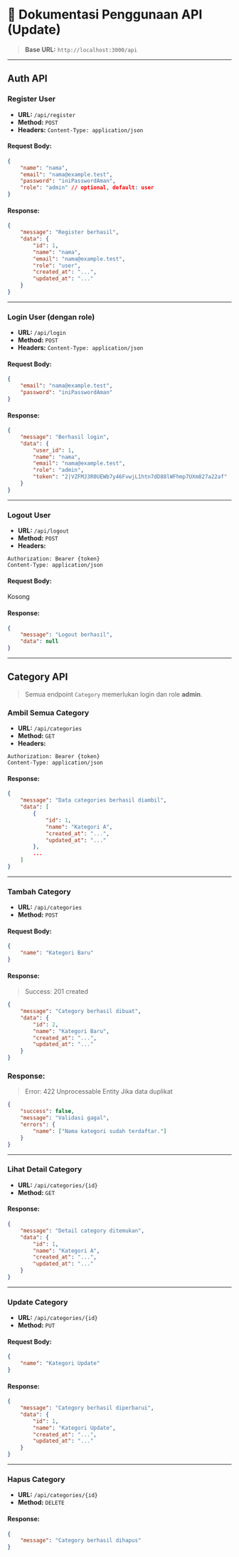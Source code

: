 # 📘 Dokumentasi Penggunaan API (Update)

> **Base URL:** `http://localhost:3000/api`

---

## Auth API

### Register User

-   **URL:** `/api/register`
-   **Method:** `POST`
-   **Headers:** `Content-Type: application/json`

#### Request Body:

```json
{
    "name": "nama",
    "email": "nama@example.test",
    "password": "iniPasswordAman",
    "role": "admin" // optional, default: user
}
```

#### Response:

```json
{
    "message": "Register berhasil",
    "data": {
        "id": 1,
        "name": "nama",
        "email": "nama@example.test",
        "role": "user",
        "created_at": "...",
        "updated_at": "..."
    }
}
```

---

### Login User (dengan role)

-   **URL:** `/api/login`
-   **Method:** `POST`
-   **Headers:** `Content-Type: application/json`

#### Request Body:

```json
{
    "email": "nama@example.test",
    "password": "iniPasswordAman"
}
```

#### Response:

```json
{
    "message": "Berhasil login",
    "data": {
        "user_id": 1,
        "name": "nama",
        "email": "nama@example.test",
        "role": "admin",
        "token": "2|VZFMJ3R0UEWb7y46FvwjL1htn7dD88lWFhmp7UXm827a22af"
    }
}
```

---

### Logout User

-   **URL:** `/api/logout`
-   **Method:** `POST`
-   **Headers:**

```
Authorization: Bearer {token}
Content-Type: application/json
```

#### Request Body:

Kosong

#### Response:

```json
{
    "message": "Logout berhasil",
    "data": null
}
```

---

## Category API

> Semua endpoint `Category` memerlukan login dan role **admin**.

### Ambil Semua Category

-   **URL:** `/api/categories`
-   **Method:** `GET`
-   **Headers:**

```
Authorization: Bearer {token}
Content-Type: application/json
```

#### Response:

```json
{
    "message": "Data categories berhasil diambil",
    "data": [
        {
            "id": 1,
            "name": "Kategori A",
            "created_at": "...",
            "updated_at": "..."
        },
        ...
    ]
}
```

---

### Tambah Category

-   **URL:** `/api/categories`
-   **Method:** `POST`

#### Request Body:

```json
{
    "name": "Kategori Baru"
}
```

#### Response:

> Success: 201 created

```json
{
    "message": "Category berhasil dibuat",
    "data": {
        "id": 2,
        "name": "Kategori Baru",
        "created_at": "...",
        "updated_at": "..."
    }
}
```

### Response:

> Error: 422 Unprocessable Entity
> Jika data duplikat

```json
{
    "success": false,
    "message": "Validasi gagal",
    "errors": {
        "name": ["Nama kategori sudah terdaftar."]
    }
}
```

---

### Lihat Detail Category

-   **URL:** `/api/categories/{id}`
-   **Method:** `GET`

#### Response:

```json
{
    "message": "Detail category ditemukan",
    "data": {
        "id": 1,
        "name": "Kategori A",
        "created_at": "...",
        "updated_at": "..."
    }
}
```

---

### Update Category

-   **URL:** `/api/categories/{id}`
-   **Method:** `PUT`

#### Request Body:

```json
{
    "name": "Kategori Update"
}
```

#### Response:

```json
{
    "message": "Category berhasil diperbarui",
    "data": {
        "id": 1,
        "name": "Kategori Update",
        "created_at": "...",
        "updated_at": "..."
    }
}
```

---

### Hapus Category

-   **URL:** `/api/categories/{id}`
-   **Method:** `DELETE`

#### Response:

```json
{
    "message": "Category berhasil dihapus"
}
```
